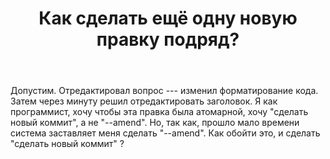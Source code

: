 ﻿---
title: "Как сделать ещё одну новую правку подряд?"
se.owner.user_id: 22836
se.owner.display_name: "4per"
se.owner.link: "https://ru.meta.stackoverflow.com/users/22836/4per"
se.link: "https://ru.meta.stackoverflow.com/questions/11290/%d0%9a%d0%b0%d0%ba-%d1%81%d0%b4%d0%b5%d0%bb%d0%b0%d1%82%d1%8c-%d0%b5%d1%89%d1%91-%d0%be%d0%b4%d0%bd%d1%83-%d0%bd%d0%be%d0%b2%d1%83%d1%8e-%d0%bf%d1%80%d0%b0%d0%b2%d0%ba%d1%83-%d0%bf%d0%be%d0%b4%d1%80%d1%8f%d0%b4"
se.question_id: 11290
se.post_type: question
---
<p>Допустим. Отредактировал вопрос --- изменил форматирование кода. Затем через минуту решил отредактировать заголовок. Я как программист, хочу чтобы эта правка была атомарной, хочу &quot;сделать новый коммит&quot;, а не &quot;--amend&quot;. Но, так как, прошло мало времени система заставляет меня сделать &quot;--amend&quot;. Как обойти это, и сделать &quot;сделать новый коммит&quot; ?</p>
